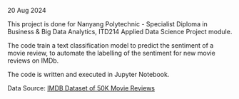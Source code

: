 20 Aug 2024

This project is done for Nanyang Polytechnic - Specialist Diploma in Business & Big Data Analytics, ITD214 Applied Data Science Project module.

The code train a text classification model to predict the sentiment of a movie review, to automate the labelling of the sentiment for new movie reviews on IMDb.

The code is written and executed in Jupyter Notebook.

Data Source: [IMDB Dataset of 50K Movie Reviews](https://www.kaggle.com/datasets/lakshmi25npathi/imdb-dataset-of-50k-movie-reviews)
